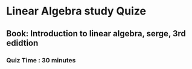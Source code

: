# Linear Algebra study Quize

## Book: Introduction to linear algebra, serge, 3rd edidtion

### Quiz Time : 30 minutes
